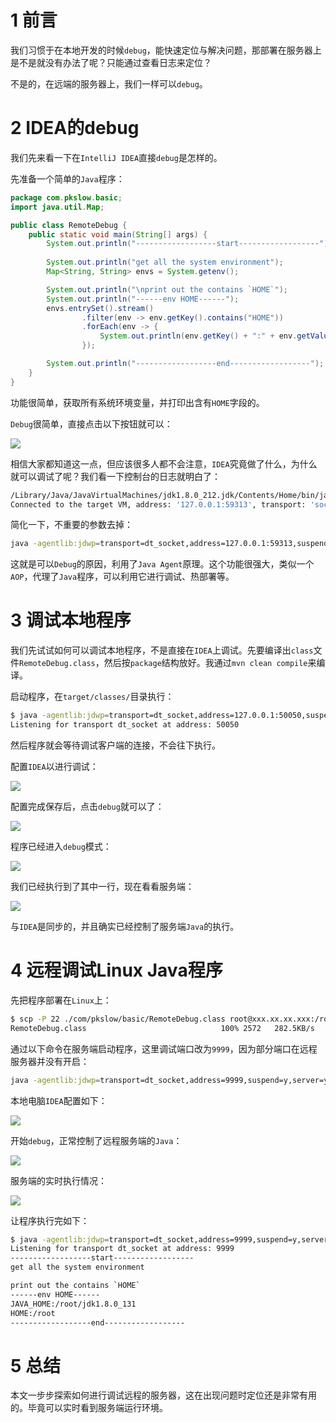 # 1 前言

我们习惯于在本地开发的时候`debug`，能快速定位与解决问题，那部署在服务器上是不是就没有办法了呢？只能通过查看日志来定位？

不是的，在远端的服务器上，我们一样可以`debug`。



# 2 IDEA的debug

我们先来看一下在`IntelliJ IDEA`直接`debug`是怎样的。

先准备一个简单的`Java`程序：

```java
package com.pkslow.basic;
import java.util.Map;

public class RemoteDebug {
    public static void main(String[] args) {
        System.out.println("------------------start------------------");
        
        System.out.println("get all the system environment");
        Map<String, String> envs = System.getenv();

        System.out.println("\nprint out the contains `HOME`");
        System.out.println("------env HOME------");
        envs.entrySet().stream()
                .filter(env -> env.getKey().contains("HOME"))
                .forEach(env -> {
                    System.out.println(env.getKey() + ":" + env.getValue());
                });

        System.out.println("------------------end------------------");
    }
}
```

功能很简单，获取所有系统环境变量，并打印出含有`HOME`字段的。



`Debug`很简单，直接点击以下按钮就可以：

![](https://pkslow.oss-cn-shenzhen.aliyuncs.com/images/2020/08/idea-remote-debug.idea-debug.png)

相信大家都知道这一点，但应该很多人都不会注意，`IDEA`究竟做了什么，为什么就可以调试了呢？我们看一下控制台的日志就明白了：

```bash
/Library/Java/JavaVirtualMachines/jdk1.8.0_212.jdk/Contents/Home/bin/java -agentlib:jdwp=transport=dt_socket,address=127.0.0.1:59313,suspend=y,server=n -javaagent:/Users/pkslow/Library/Caches/IntelliJIdea2019.3/captureAgent/debugger-agent.jar -Dfile.encoding=UTF-8 -classpath "/Library/Java/JavaVirtualMachines/jdk1.8.0_212.jdk/Contents/Home/jre/lib/charsets.jar:" com.pkslow.basic.RemoteDebug
Connected to the target VM, address: '127.0.0.1:59313', transport: 'socket'
```

简化一下，不重要的参数去掉：

```bash
java -agentlib:jdwp=transport=dt_socket,address=127.0.0.1:59313,suspend=y,server=n com.pkslow.basic.RemoteDebug
```

这就是可以`Debug`的原因，利用了`Java Agent`原理。这个功能很强大，类似一个`AOP`，代理了`Java`程序，可以利用它进行调试、热部署等。



# 3 调试本地程序

我们先试试如何可以调试本地程序，不是直接在`IDEA`上调试。先要编译出`class`文件`RemoteDebug.class`，然后按`package`结构放好。我通过`mvn clean compile`来编译。

启动程序，在`target/classes/`目录执行：

```bash
$ java -agentlib:jdwp=transport=dt_socket,address=127.0.0.1:50050,suspend=y,server=y com.pkslow.basic.RemoteDebug
Listening for transport dt_socket at address: 50050
```

然后程序就会等待调试客户端的连接，不会往下执行。



配置`IDEA`以进行调试：

![](https://pkslow.oss-cn-shenzhen.aliyuncs.com/images/2020/08/idea-remote-debug.idea-config-local.png)

配置完成保存后，点击`debug`就可以了：

![](https://pkslow.oss-cn-shenzhen.aliyuncs.com/images/2020/08/idea-remote-debug.idea-debug-local-button.png)



程序已经进入`debug`模式：

![](https://pkslow.oss-cn-shenzhen.aliyuncs.com/images/2020/08/idea-remote-debug.idea-debug-local-code.png)

我们已经执行到了其中一行，现在看看服务端：

![](https://pkslow.oss-cn-shenzhen.aliyuncs.com/images/2020/08/idea-remote-debug.idea-debug-local-log.png)

与`IDEA`是同步的，并且确实已经控制了服务端`Java`的执行。



# 4 远程调试Linux Java程序

先把程序部署在`Linux`上：

```bash
$ scp -P 22 ./com/pkslow/basic/RemoteDebug.class root@xxx.xx.xx.xxx:/root/remoteDebug/com/pkslow/basic/
RemoteDebug.class                              100% 2572   282.5KB/s   00:00    
```



通过以下命令在服务端启动程序，这里调试端口改为`9999`，因为部分端口在远程服务器并没有开启：

```bash
java -agentlib:jdwp=transport=dt_socket,address=9999,suspend=y,server=y com.pkslow.basic.RemoteDebug
```

本地电脑`IDEA`配置如下：

![](https://pkslow.oss-cn-shenzhen.aliyuncs.com/images/2020/08/idea-remote-debug.idea-debug-linux-config.png)

开始`debug`，正常控制了远程服务端的`Java`：

![](https://pkslow.oss-cn-shenzhen.aliyuncs.com/images/2020/08/idea-remote-debug.idea-debug-linux-code.png)

服务端的实时执行情况：

![](https://pkslow.oss-cn-shenzhen.aliyuncs.com/images/2020/08/idea-remote-debug.idea-debug-linux-log.png)



让程序执行完如下：

```bash
$ java -agentlib:jdwp=transport=dt_socket,address=9999,suspend=y,server=y com.pkslow.basic.RemoteDebug
Listening for transport dt_socket at address: 9999
------------------start------------------
get all the system environment

print out the contains `HOME`
------env HOME------
JAVA_HOME:/root/jdk1.8.0_131
HOME:/root
------------------end------------------
```



# 5 总结

本文一步步探索如何进行调试远程的服务器，这在出现问题时定位还是非常有用的。毕竟可以实时看到服务端运行环境。
